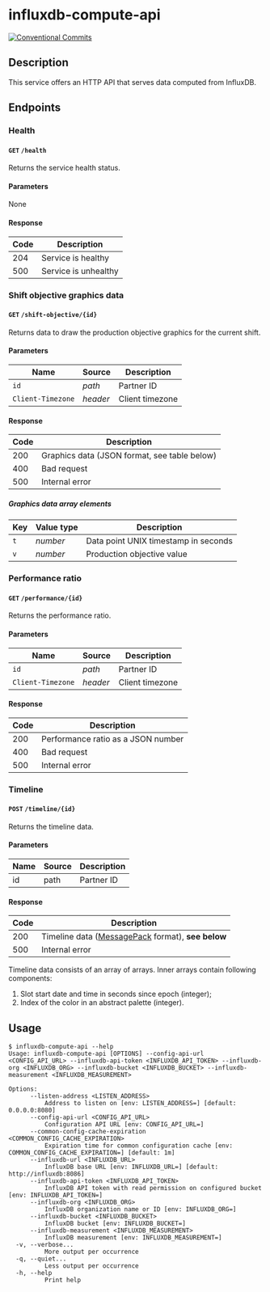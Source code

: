 <!-- markdownlint-configure-file
{
    "no-duplicate-header": {
        "siblings_only": true
    }
}
-->

# influxdb-compute-api

[![Conventional Commits](https://img.shields.io/badge/Conventional%20Commits-1.0.0-yellow.svg)](https://conventionalcommits.org)

## Description

This service offers an HTTP API that serves data computed from InfluxDB.

## Endpoints

### Health

#### `GET` `/health`

Returns the service health status.

#### Parameters

None

#### Response

| Code | Description          |
| ---- | -------------------- |
| 204  | Service is healthy   |
| 500  | Service is unhealthy |

### Shift objective graphics data

#### `GET` `/shift-objective/{id}`

Returns data to draw the production objective graphics for the current shift.

#### Parameters

| Name              | Source   | Description     |
| ----------------- | -------- | --------------- |
| `id`              | _path_   | Partner ID      |
| `Client-Timezone` | _header_ | Client timezone |

#### Response

| Code | Description                                  |
| ---- | -------------------------------------------- |
| 200  | Graphics data (JSON format, see table below) |
| 400  | Bad request                                  |
| 500  | Internal error                               |

##### Graphics data array elements

| Key | Value type | Description                          |
| --- | ---------- | ------------------------------------ |
| `t` | _number_   | Data point UNIX timestamp in seconds |
| `v` | _number_   | Production objective value           |

### Performance ratio

#### `GET` `/performance/{id}`

Returns the performance ratio.

#### Parameters

| Name              | Source   | Description     |
| ----------------- | -------- | --------------- |
| `id`              | _path_   | Partner ID      |
| `Client-Timezone` | _header_ | Client timezone |

#### Response

| Code | Description                        |
| ---- | ---------------------------------- |
| 200  | Performance ratio as a JSON number |
| 400  | Bad request                        |
| 500  | Internal error                     |

### Timeline

#### `POST` `/timeline/{id}`

Returns the timeline data.

#### Parameters

| Name | Source | Description |
| ---- | ------ | ----------- |
| id   | path   | Partner ID  |

#### Response

| Code | Description                                                  |
| ---- | ------------------------------------------------------------ |
| 200  | Timeline data ([MessagePack][msgpack] format), __see below__ |
| 500  | Internal error                                               |

Timeline data consists of an array of arrays. Inner arrays contain following components:

1. Slot start date and time in seconds since epoch (integer);
2. Index of the color in an abstract palette (integer).

[msgpack]: https://msgpack.org/

## Usage

```ShellSession
$ influxdb-compute-api --help
Usage: influxdb-compute-api [OPTIONS] --config-api-url <CONFIG_API_URL> --influxdb-api-token <INFLUXDB_API_TOKEN> --influxdb-org <INFLUXDB_ORG> --influxdb-bucket <INFLUXDB_BUCKET> --influxdb-measurement <INFLUXDB_MEASUREMENT>

Options:
      --listen-address <LISTEN_ADDRESS>
          Address to listen on [env: LISTEN_ADDRESS=] [default: 0.0.0.0:8080]
      --config-api-url <CONFIG_API_URL>
          Configuration API URL [env: CONFIG_API_URL=]
      --common-config-cache-expiration <COMMON_CONFIG_CACHE_EXPIRATION>
          Expiration time for common configuration cache [env: COMMON_CONFIG_CACHE_EXPIRATION=] [default: 1m]
      --influxdb-url <INFLUXDB_URL>
          InfluxDB base URL [env: INFLUXDB_URL=] [default: http://influxdb:8086]
      --influxdb-api-token <INFLUXDB_API_TOKEN>
          InfluxDB API token with read permission on configured bucket [env: INFLUXDB_API_TOKEN=]
      --influxdb-org <INFLUXDB_ORG>
          InfluxDB organization name or ID [env: INFLUXDB_ORG=]
      --influxdb-bucket <INFLUXDB_BUCKET>
          InfluxDB bucket [env: INFLUXDB_BUCKET=]
      --influxdb-measurement <INFLUXDB_MEASUREMENT>
          InfluxDB measurement [env: INFLUXDB_MEASUREMENT=]
  -v, --verbose...
          More output per occurrence
  -q, --quiet...
          Less output per occurrence
  -h, --help
          Print help
```
